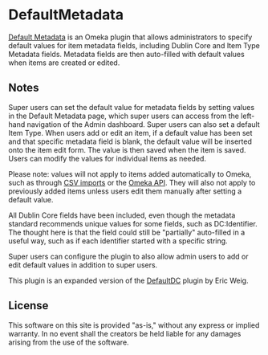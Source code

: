 # DefaultMetadata
[Default Metadata] is an Omeka plugin that allows administrators to specify default values for item metadata fields, including Dublin Core and Item Type Metadata fields. Metadata fields are then auto-filled with default values when items are created or edited.

## Notes
Super users can set the default value for metadata fields by setting values in the Default Metadata page, which super users can access from the  left-hand navigation of the Admin dashboard. Super users can also set a default Item Type. When users add or edit an item, if a default value has been set and that specific metadata field is blank, the default value will be inserted onto the item edit form. The value is then saved when the item is saved. Users can modify the values for individual items as needed.

Please note: values will not apply to items added automatically to Omeka, such as through [CSV imports] or the [Omeka API]. They will also not apply to previously added items unless users edit them manually after setting a default value.

All Dublin Core fields have been included, even though the metadata standard recommends unique values for some fields, such as DC:Identifier.  The thought here is that the field could still be "partially" auto-filled in a useful way, such as if each identifier started with a specific string.  

Super users can configure the plugin to also allow admin users to add or edit default values in addition to super users.

This plugin is an expanded version of the [DefaultDC] plugin by Eric Weig.

## License
This software on this site is provided "as-is," without any express or implied warranty. In no event shall the creators be held liable for any damages arising from the use of the software.

[Default Metadata]: https://github.com/Bosterm/DefaultMetadata
[CSV imports]: https://omeka.org/classic/plugins/CsvImport/
[Omeka API]: https://omeka.readthedocs.io/en/latest/Reference/api/
[DefaultDC]: https://github.com/libmanuk/DefaultDC
